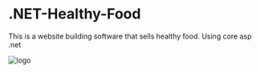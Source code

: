 # .NET-Healthy-Food
This is a website building software that sells healthy food. Using core asp .net

![logo](https://drive.google.com/file/d/1GbX-4_FAEPznAogSjuLJxS6o_n2GjRQ2/view?usp=sharing)

